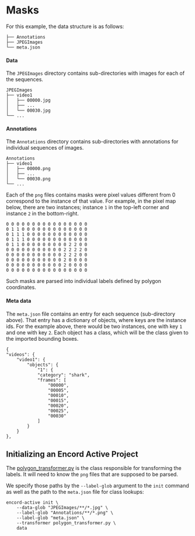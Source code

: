 # Masks

For this example, the data structure is as follows:

```
├── Annotations
├── JPEGImages
└── meta.json
```

#### Data

The `JPEGImages` directory contains sub-directories with images for each of the sequences.

```
JPEGImages
├── video1
│   ├── 00000.jpg
│   ├── ...
│   └── 00030.jpg
└── ...
```

#### Annotations

The `Annotations` directory contains sub-directories with annotations for individual sequences of images.

```
Annotations
├── video1
│   ├── 00000.png
│   ├── ...
│   └── 00030.png
└── ...
```

Each of the `png` files contains masks were pixel values different from 0 correspond to the instance of that value.
For example, in the pixel map below, there are two instances; instance `1` in the top-left corner and instance `2` in the bottom-right.

```
0 0 0 0 0 0 0 0 0 0 0 0 0 0 0 0
0 1 1 0 0 0 0 0 0 0 0 0 0 0 0 0
0 1 1 1 0 0 0 0 0 0 0 0 0 0 0 0
0 1 1 1 0 0 0 0 0 0 0 0 0 0 0 0
0 1 1 0 0 0 0 0 0 0 0 0 2 2 0 0
0 0 0 0 0 0 0 0 0 0 0 2 2 2 2 0
0 0 0 0 0 0 0 0 0 0 0 2 2 2 0 0
0 0 0 0 0 0 0 0 0 0 0 2 0 0 0 0
0 0 0 0 0 0 0 0 0 0 0 2 0 0 0 0
0 0 0 0 0 0 0 0 0 0 0 0 0 0 0 0
```

Such masks are parsed into individual labels defined by polygon coordinates.

#### Meta data

The `meta.json` file contains an entry for each sequence (sub-directory above).
That entry has a dictionary of objects, where keys are the instance ids.
For the example above, there would be two instances, one with key `1` and one with key `2`.
Each object has a class, which will be the class given to the imported bounding boxes.

```
{
"videos": {
    "video1": {
        "objects": {
            "1": {
            "category": "shark",
            "frames": [
                "00000",
                "00005",
                "00010",
                "00015",
                "00020",
                "00025",
                "00030"
            ]
        }
    }
},

```

## Initializing an Encord Active Project

The [polygon_transformer.py](./polygon_transformer.py) is the class responsible for transforming the labels.
It will need to know the `png` files that are supposed to be parsed.

We specify those paths by the `--label-glob` argument to the `init` command as well as the path to the `meta.json` file for class lookups:

```
encord-active init \
    --data-glob "JPEGImages/**/*.jpg" \
    --label-glob "Annotations/**/*.png" \
    --label-glob "meta.json" \
    --transformer polygon_transformer.py \
    data
```
